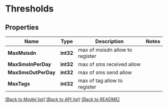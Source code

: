 # Thresholds

## Properties

Name | Type | Description | Notes
------------ | ------------- | ------------- | -------------
**MaxMsisdn** | **int32** | max of msisdn allow to register | 
**MaxSmsInPerDay** | **int32** | max of sms received allow | 
**MaxSmsOutPerDay** | **int32** | max of sms send allow | 
**MaxTags** | **int32** | max of tag allow to register | 

[[Back to Model list]](../README.md#documentation-for-models) [[Back to API list]](../README.md#documentation-for-api-endpoints) [[Back to README]](../README.md)


